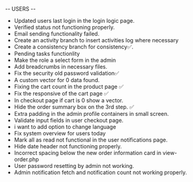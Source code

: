 -- USERS --
- Updated users last login in the login logic page.
- Verified status not functioning properly.
- Email sending functionality failed.
- Create an activity branch to insert activities log where necessary
- Create a consistency branch for consistency✅.
- Pending tasks functionlity
- Make the role a select form in the admin
- Add breadcrumbs in necessary files.
- Fix the security old password validation✅
- A custom vector for 0 data found.
- Fixing the cart count in the product page ✅
- Fix the responsive of the cart page ✅
- In checkout page if cart is 0 show a vector.
- Hide the order summary box on the 3rd step. ✅
- Extra padding in the admin profile containers in small screen.
- Validate input fields in user checkout page.
- i want to add option to change language 
- Fix system overview for users today
- Mark all as read not functional in the user notifications page.
- Hide date header not functioning properly.
- Incorrect spacing below the new order information card in view-order.php
- User password resetting by admin not working.
- Admin notification fetch and notification count not working properly.
